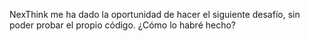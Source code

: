 NexThink me ha dado la oportunidad de hacer el siguiente desafío, sin poder probar el propio código. ¿Cómo lo habré hecho?
